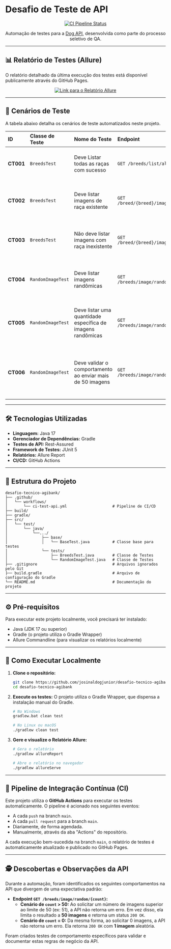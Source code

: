 # Desafio de Teste de API

<p align="center">
  <a href="https://github.com/josinaldogjunior/desafio-tecnico-agibank/actions/workflows/ci-test-api.yml">
    <img src="https://github.com/josinaldogjunior/desafio-tecnico-agibank/actions/workflows/ci-test-api.yml/badge.svg" alt="CI Pipeline Status">
  </a>
</p>

<p align="center">
  Automação de testes para a <a href="https://dog.ceo/dog-api/">Dog API</a>, desenvolvida como parte do processo seletivo de QA.
</p>

---

## 📊 Relatório de Testes (Allure)

O relatório detalhado da última execução dos testes está disponível publicamente através do GitHub Pages.

<p align="center">
  <a href="https://josinaldogjunior.github.io/desafio-tecnico-agibank/" target="_blank">
    <img src="https://img.shields.io/badge/Ver%20Relat%C3%B3rio%20de%20Testes-Allure-27AE60?style=for-the-badge&logo=allure-framework" alt="Link para o Relatório Allure">
  </a>
</p>

---

## 🧪 Cenários de Teste

A tabela abaixo detalha os cenários de teste automatizados neste projeto.

| ID | Classe de Teste   | Nome do Teste | Endpoint | Tipo | Resultado Esperado                                                      |
| :--- |:------------------| :--- | :--- | :--- |:------------------------------------------------------------------------|
| **CT001** | `BreedsTest`      | Deve Listar todas as raças com sucesso | `GET /breeds/list/all` | Positivo | Retorna `200 OK` com a lista de todas as raças.                         |
| **CT002** | `BreedsTest`      | Deve listar imagens de raça existente | `GET /breed/{breed}/images` | Positivo | Retorna `200 OK` com a lista de imagens da raça solicitada.             |
| **CT003** | `BreedsTest`      | Não deve listar imagens com raça inexistente | `GET /breed/{breed}/images` | Negativo | Retorna `404 Not Found` com uma mensagem de erro apropriada.            |
| **CT004**| `RandomImageTest` | Deve listar imagens randômicas | `GET /breeds/image/random` | Positivo | Retorna `200 OK` com a URL de uma imagem aleatória.                     |
| **CT005**| `RandomImageTest` | Deve listar uma quantidade específica de imagens randômicas | `GET /breeds/image/random/50` | Limite | Retorna `200 OK` com uma lista contendo exatamente 50 imagens.          |
| **CT006**| `RandomImageTest` | Deve validar o comportamento ao enviar mais de 50 imagens | `GET /breeds/image/random/51` | Comportamento | Retorna `200 OK` com a lista limitada a 50 imagens, tratando o excesso. |

---

## 🛠️ Tecnologias Utilizadas

* **Linguagem:** Java 17
* **Gerenciador de Dependências:** Gradle
* **Testes de API:** Rest-Assured
* **Framework de Testes:** JUnit 5
* **Relatórios:** Allure Report
* **CI/CD:** GitHub Actions

---

## 📁 Estrutura do Projeto

```
desafio-tecnico-agibank/
├── .github/
│   └── workflows/
│       └── ci-test-api.yml                    # Pipeline de CI/CD
├── build/                      
├── gradle/
├── src/
│   └── test/
│       └── java/
│           └──.../
│               ├── base/
│               │   └── BaseTest.java          # Classe base para testes
│               └── tests/
│                   ├── BreedsTest.java        # Classe de Testes
│                   └── RandomImageTest.java   # Classe de Testes
├── .gitignore                                 # Arquivos ignorados pelo Git
├── build.gradle                               # Arquivo de configuração do Gradle
└── README.md                                  # Documentação do projeto
```

---

## ⚙️ Pré-requisitos

Para executar este projeto localmente, você precisará ter instalado:
- Java (JDK 17 ou superior)
- Gradle (o projeto utiliza o Gradle Wrapper)
- Allure Commandline (para visualizar os relatórios localmente)


---

## 🚀 Como Executar Localmente

1.  **Clone o repositório:**
    ```bash
    git clone https://github.com/josinaldogjunior/desafio-tecnico-agibank.git
    cd desafio-tecnico-agibank
    ```

2.  **Execute os testes:**
    O projeto utiliza o Gradle Wrapper, que dispensa a instalação manual do Gradle.
    ```bash
    # No Windows
    gradlew.bat clean test

    # No Linux ou macOS
    ./gradlew clean test
    ```

3.  **Gere e visualize o Relatório Allure:**
    ```bash
    # Gera o relatório
    ./gradlew allureReport

    # Abre o relatório no navegador
    ./gradlew allureServe
    ```

---

## 🔄 Pipeline de Integração Contínua (CI)

Este projeto utiliza o **GitHub Actions** para executar os testes automaticamente. O pipeline é acionado nos seguintes eventos:
* A cada `push` na branch `main`.
* A cada `pull request` para a branch `main`.
* Diariamente, de forma agendada.
* Manualmente, através da aba "Actions" do repositório.

A cada execução bem-sucedida na branch `main`, o relatório de testes é automaticamente atualizado e publicado no GitHub Pages.

---

## 🕵️ Descobertas e Observações da API

Durante a automação, foram identificados os seguintes comportamentos na API que divergem de uma expectativa padrão:

* **Endpoint `GET /breeds/image/random/{count}`:**
    * **Cenário de `count` > 50:** Ao solicitar um número de imagens superior ao limite de 50 (ex: 51), a API não retorna um erro. Em vez disso, ela limita o resultado a **50 imagens** e retorna um status `200 OK`.
    * **Cenário de `count` = 0:** Da mesma forma, ao solicitar 0 imagens, a API não retorna um erro. Ela retorna `200 OK` com **1 imagem** aleatória.

Foram criados testes de comportamento específicos para validar e documentar estas regras de negócio da API.
